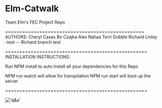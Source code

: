 # Elm-Catwalk
Team Elm's FEC Project Repo

=================================================
AUTHORS:
Cheryl Casas
Bo Czajka
Alex Nahas
Terri Gobble
Richard Linley -test
 -- Richard branch test


==================================================
INSTALLATION INSTRUCTIONS:

Run NPM install to auto install all your dependencies for this Repo

NPM run watch will allow for transpilation
NPM run start will boot up the server

==================================================

!['q&a'](http://g.recordit.co/WTm033aXFU.gif)


